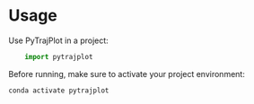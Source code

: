 # Usage

Use PyTrajPlot in a project:

```python
    import pytrajplot
```

Before running, make sure to activate your project environment:

```bash
conda activate pytrajplot
```
